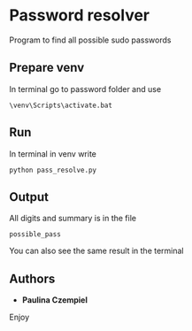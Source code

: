 # Password resolver

Program to find all possible sudo passwords 

## Prepare venv

In terminal go to password folder and use 

```
\venv\Scripts\activate.bat
```

## Run

In terminal in venv write

```
python pass_resolve.py
```

## Output

All digits and summary is in the file

```
possible_pass
```

You can also see the same result in the terminal

## Authors

* **Paulina Czempiel**

Enjoy
    